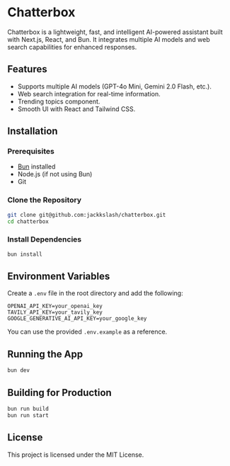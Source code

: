# Chatterbox

Chatterbox is a lightweight, fast, and intelligent AI-powered assistant built with Next.js, React, and Bun. It integrates multiple AI models and web search capabilities for enhanced responses.

## Features

- Supports multiple AI models (GPT-4o Mini, Gemini 2.0 Flash, etc.).
- Web search integration for real-time information.
- Trending topics component.
- Smooth UI with React and Tailwind CSS.

## Installation

### Prerequisites

- [Bun](https://bun.sh/) installed
- Node.js (if not using Bun)
- Git

### Clone the Repository

```sh
git clone git@github.com:jackkslash/chatterbox.git
cd chatterbox
```

### Install Dependencies

```sh
bun install
```

## Environment Variables

Create a `.env` file in the root directory and add the following:

```
OPENAI_API_KEY=your_openai_key
TAVILY_API_KEY=your_tavily_key
GOOGLE_GENERATIVE_AI_API_KEY=your_google_key
```

You can use the provided `.env.example` as a reference.

## Running the App

```sh
bun dev
```

## Building for Production

```sh
bun run build
bun run start
```
## License

This project is licensed under the MIT License.
